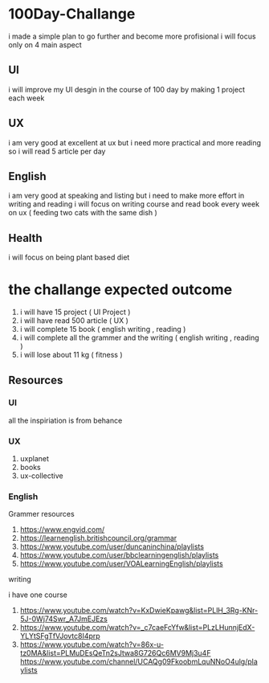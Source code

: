 # 100Day-Challange

  i made a simple plan to go further and become more profisional 
  i will focus only on 4 main aspect 

## UI

  i will improve my UI desgin in the course of 100 day 
by making 1 project each week 

## UX 

  i am very good at excellent at ux but i need more practical and more reading 
so i will read 5 article per day 

## English

  i am very good at speaking and listing 
but i need to make more effort in writing and reading 
i will focus on writing course and read book every week on ux ( feeding two cats with the same dish )

## Health

  i will focus on being plant based diet 

# the challange expected outcome 

1. i will have 15 project ( UI Project )
2. i will have read 500 article ( UX )
3. i will complete 15 book ( english writing , reading ) 
4. i will complete all the grammer and the writing ( english writing , reading ) 
5. i will lose about 11 kg ( fitness ) 

## Resources 

### UI 
  all the inspiriation is from behance 
 
### UX 

1. uxplanet 
2. books 
3. ux-collective 

### English 

  Grammer resources 

1.  https://www.engvid.com/
2. https://learnenglish.britishcouncil.org/grammar
3. https://www.youtube.com/user/duncaninchina/playlists
4. https://www.youtube.com/user/bbclearningenglish/playlists
5. https://www.youtube.com/user/VOALearningEnglish/playlists

writing

i have one course 
1. https://www.youtube.com/watch?v=KxDwieKpawg&list=PLlH_3Rg-KNr-5J-0Wj74Swr_A7JmEJEzs
2. https://www.youtube.com/watch?v=_c7caeFcYfw&list=PLzLHunnjEdX-YLYtSFgTfVJovtc8I4prp
3. https://www.youtube.com/watch?v=86x-u-tz0MA&list=PLMuDEsQeTn2sJtwa8G726Qc6MV9Mj3u4F
https://www.youtube.com/channel/UCAQg09FkoobmLquNNoO4ulg/playlists

